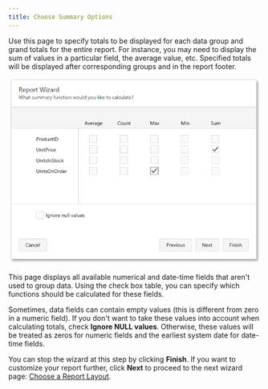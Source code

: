 ```yaml
---
title: Choose Summary Options
---
```

Use this page to specify totals to be displayed for each data group and grand totals for the entire report. For instance, you may need to display the sum of values in a particular field, the average value, etc. Specified totals will be displayed after corresponding groups and in the report footer.

![web-report-designer-wizard-choose-summary-options](../../../../../images/Img24820.png)

This page displays all available numerical and date-time fields that aren't used to group data. Using the check box table, you can specify which functions should be calculated for these fields.

Sometimes, data fields can contain empty values (this is different from zero in a numeric field). If you don't want to take these values into account when calculating totals, check **Ignore NULL values**. Otherwise, these values will be treated as zeros for numeric fields and the earliest system date for date-time fields.

You can stop the wizard at this step by clicking **Finish**. If you want to customize your report further, click **Next** to proceed to the next wizard page: [Choose a Report Layout](../../../../../../interface-elements-for-web/articles/report-designer/wizards/report-wizard/data-bound-report/choose-a-report-layout.md).